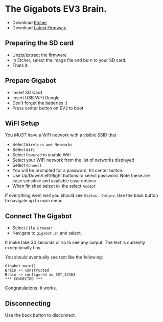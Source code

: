 # The Gigabots EV3 Brain.


* Download [Etcher](https://etcher.io/)
* Download [Latest Firmware](https://www.dropbox.com/s/4fg0xttnobbt6k3/gigabot-brain.img.zip?dl=0)


## Preparing the SD card

* Unzip/extract the firmware
* In Etcher, select the image file and burn to your SD card.
* Thats it.


## Prepare Gigabot

* Insert SD Card
* Insert USB WiFi Dongle
* Don't forget the batteries :)
* Press center button on EV3 to boot




## WiFI Setup

You *MUST* have a WiFi network with a visible SSID that 

* Select `Wireless and Networks`
* Select `Wifi`
* Select `Powered` to enable Wifi
* Select your WiFi network from the list of networks displayed
* Select `Connect`
* You will be prompted for a password, hit center button.
* Use Up/Down/Left/Right buttons to select password.  Note these are case sensitive and available case options
* When finished select `Ok` the select `Accept`

If everything went well you should see `Status: Online`. Use the back button to navigate up to main menu.


## Connect The Gigabot

* Select `File Browser`
* Navigate to `gigabot.sh` and select.

It make take 30 seconds or so to see any output.  The text is currently exceptionally tiny.

You should eventually see text like the following:

    Gigabot main()
    Brain -> constructed
    Brain -> configured as BOT_32463
    *** CONNECTED ***
    
Congratulations.  It works.    

## Disconnecting

Use the back button to disconnect.
